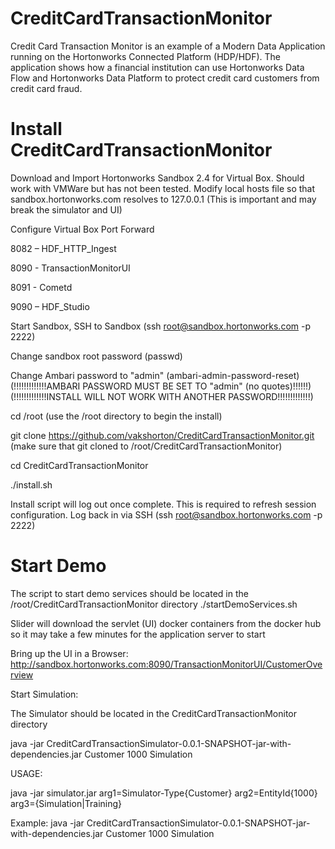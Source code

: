 # CreditCardTransactionMonitor
Credit Card Transaction Monitor is an example of a Modern Data Application running on the Hortonworks Connected Platform (HDP/HDF). The application shows how a financial institution can use Hortonworks Data Flow and Hortonworks Data Platform to protect credit card customers from credit card fraud.

# Install CreditCardTransactionMonitor
Download and Import Hortonworks Sandbox 2.4 for Virtual Box. Should work with VMWare but has not been tested. Modify local hosts file so that sandbox.hortonworks.com resolves to 127.0.0.1 (This is important and may break the simulator and UI) 

Configure Virtual Box Port Forward

8082 – HDF_HTTP_Ingest

8090 - TransactionMonitorUI

8091 - Cometd

9090 – HDF_Studio

Start Sandbox, SSH to Sandbox (ssh root@sandbox.hortonworks.com -p 2222)

Change sandbox root password (passwd)

Change Ambari password to "admin" (ambari-admin-password-reset) 
(!!!!!!!!!!!!!AMBARI PASSWORD MUST BE SET TO "admin" (no quotes)!!!!!!)
(!!!!!!!!!!!!!INSTALL WILL NOT WORK WITH ANOTHER PASSWORD!!!!!!!!!!!!!)

cd /root (use the /root directory to begin the install)

git clone https://github.com/vakshorton/CreditCardTransactionMonitor.git (make sure that git cloned to /root/CreditCardTransactionMonitor)

cd CreditCardTransactionMonitor

./install.sh

Install script will log out once complete. This is required to refresh session configuration.
Log back in via SSH (ssh root@sandbox.hortonworks.com -p 2222)

# Start Demo
The script to start demo services should be located in the /root/CreditCardTransactionMonitor directory
./startDemoServices.sh

Slider will download the servlet (UI) docker containers from the docker hub so it may take a few minutes for the application server to start

Bring up the UI in a Browser: http://sandbox.hortonworks.com:8090/TransactionMonitorUI/CustomerOverview

Start Simulation:

The Simulator should be located in the CreditCardTransactionMonitor directory

java -jar CreditCardTransactionSimulator-0.0.1-SNAPSHOT-jar-with-dependencies.jar Customer 1000 Simulation

USAGE:

java -jar simulator.jar arg1=Simulator-Type{Customer} arg2=EntityId{1000} arg3={Simulation|Training}

Example:
java -jar CreditCardTransactionSimulator-0.0.1-SNAPSHOT-jar-with-dependencies.jar Customer 1000 Simulation
